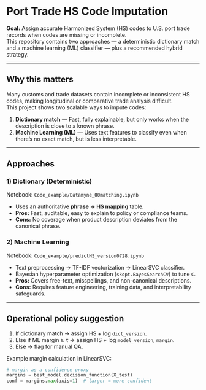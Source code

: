 # Port Trade HS Code Imputation

**Goal:** Assign accurate Harmonized System (HS) codes to U.S. port trade records when codes are missing or incomplete.  
This repository contains two approaches — a deterministic dictionary match and a machine learning (ML) classifier — plus a recommended hybrid strategy.

---

## Why this matters
Many customs and trade datasets contain incomplete or inconsistent HS codes, making longitudinal or comparative trade analysis difficult.  
This project shows two scalable ways to impute codes:

1. **Dictionary match** — Fast, fully explainable, but only works when the description is close to a known phrase.
2. **Machine Learning (ML)** — Uses text features to classify even when there’s no exact match, but is less interpretable.

---

## Approaches

### 1) Dictionary (Deterministic)
Notebook: `Code_example/Datamyne_00matching.ipynb`  
- Uses an authoritative **phrase → HS mapping** table.  
- **Pros:** Fast, auditable, easy to explain to policy or compliance teams.  
- **Cons:** No coverage when product description deviates from the canonical phrase.

### 2) Machine Learning
Notebook: `Code_example/predictHS_version0728.ipynb`  
- Text preprocessing → TF-IDF vectorization → LinearSVC classifier.  
- Bayesian hyperparameter optimization (`skopt.BayesSearchCV`) to tune `C`.  
- **Pros:** Covers free-text, misspellings, and non-canonical descriptions.  
- **Cons:** Requires feature engineering, training data, and interpretability safeguards.


---

## Operational policy suggestion

1. If dictionary match → assign HS + log `dict_version`.
2. Else if ML margin ≥ τ → assign HS + log `model_version`, `margin`.
3. Else → flag for manual QA.

Example margin calculation in LinearSVC:
```python
# margin as a confidence proxy
margins = best_model.decision_function(X_test)
conf = margins.max(axis=1)  # larger = more confident
